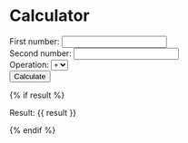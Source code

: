 <!DOCTYPE html>
<html>
  <head>
    <title>Calculator</title>
  </head>
  <body>
    <h1>Calculator</h1>
    <form method="POST" action="/calculate">
      <label for="num1">First number:</label>
      <input type="text" name="num1" id="num1"><br>
      <label for="num2">Second number:</label>
      <input type="text" name="num2" id="num2"><br>
      <label for="operation">Operation:</label>
      <select name="operation" id="operation">
        <option value="add">+</option>
        <option value="subtract">-</option>
        <option value="multiply">*</option>
        <option value="divide">/</option>
      </select><br>
      <input type="submit" value="Calculate">
    </form>
    {% if result %}
    <p>Result: {{ result }}</p>
    {% endif %}
  </body>
</html>
